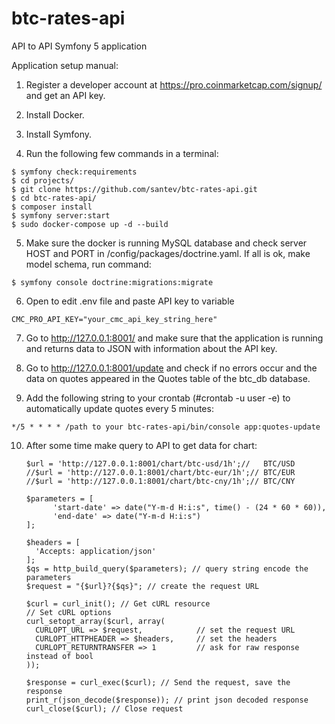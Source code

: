 # btc-rates-api
API to API Symfony 5 application

Application setup manual:

1) Register a developer account at https://pro.coinmarketcap.com/signup/ and get an API key.
2) Install Docker.
3) Install Symfony.

4) Run the following few commands in a terminal:
```
$ symfony check:requirements
$ cd projects/
$ git clone https://github.com/santev/btc-rates-api.git
$ cd btc-rates-api/
$ composer install
$ symfony server:start
$ sudo docker-compose up -d --build
```
5) Make sure the docker is running MySQL database and check server HOST and PORT in /config/packages/doctrine.yaml. If all is ok, make model schema, run command:
```
$ symfony console doctrine:migrations:migrate
```
6) Open to edit .env file and paste API key to variable 
```
CMC_PRO_API_KEY="your_cmc_api_key_string_here"
```
7) Go to http://127.0.0.1:8001/ and make sure that the application is running and returns data to JSON with information about the API key.
8) Go to http://127.0.0.1:8001/update and check if no errors occur and the data on quotes appeared in the Quotes table of the btc_db database.

9) Add the following string to your crontab (#crontab -u user -e) to automatically update quotes every 5 minutes: 
```
*/5 * * * * /path to your btc-rates-api/bin/console app:quotes-update
```
10) After some time make query to API to get data for chart:
	
		$url = 'http://127.0.0.1:8001/chart/btc-usd/1h';//   BTC/USD
		//$url = 'http://127.0.0.1:8001/chart/btc-eur/1h';// BTC/EUR
		//$url = 'http://127.0.0.1:8001/chart/btc-cny/1h';// BTC/CNY

		$parameters = [
			  'start-date' => date("Y-m-d H:i:s", time() - (24 * 60 * 60)),
			  'end-date' => date("Y-m-d H:i:s")
		];

		$headers = [
		  'Accepts: application/json'
		];
		$qs = http_build_query($parameters); // query string encode the parameters
		$request = "{$url}?{$qs}"; // create the request URL

		$curl = curl_init(); // Get cURL resource
		// Set cURL options
		curl_setopt_array($curl, array(
		  CURLOPT_URL => $request,            // set the request URL
		  CURLOPT_HTTPHEADER => $headers,     // set the headers 
		  CURLOPT_RETURNTRANSFER => 1         // ask for raw response instead of bool
		));

		$response = curl_exec($curl); // Send the request, save the response
		print_r(json_decode($response)); // print json decoded response
		curl_close($curl); // Close request

